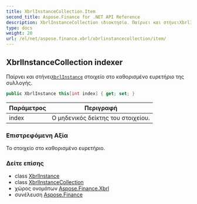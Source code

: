 ```yaml
---
title: XbrlInstanceCollection.Item
second_title: Aspose.Finance for .NET API Reference
description: XbrlInstanceCollection ιδιοκτησία. Παίρνει και στήνειXbrlInstance στοιχείο στο καθορισμένο ευρετήριο της συλλογής.
type: docs
weight: 20
url: /el/net/aspose.finance.xbrl/xbrlinstancecollection/item/
---
```

## XbrlInstanceCollection indexer

Παίρνει και στήνει[`XbrlInstance`](../../xbrlinstance/) στοιχείο στο καθορισμένο ευρετήριο της συλλογής.

```csharp
public XbrlInstance this[int index] { get; set; }
```

| Παράμετρος | Περιγραφή |
| --- | --- |
| index | Ο μηδενικός δείκτης του στοιχείου. |

### Επιστρεφόμενη Αξία

Το στοιχείο στο καθορισμένο ευρετήριο.

### Δείτε επίσης

* class [XbrlInstance](../../xbrlinstance/)
* class [XbrlInstanceCollection](../)
* χώρος ονομάτων [Aspose.Finance.Xbrl](../../xbrlinstancecollection/)
* συνέλευση [Aspose.Finance](../../../)


